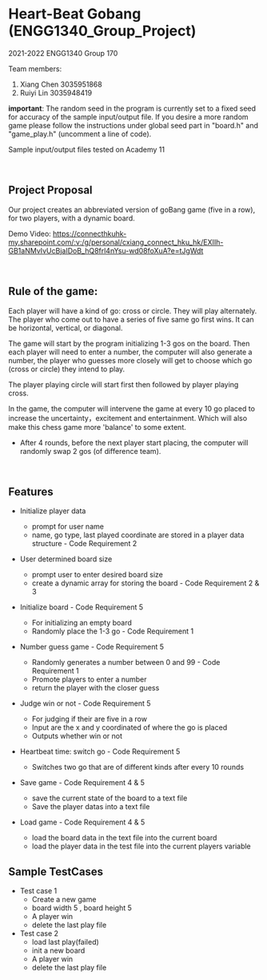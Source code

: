 # Heart-Beat Gobang (ENGG1340_Group_Project)
2021-2022 ENGG1340 Group 170

Team members:
1. Xiang Chen 3035951868
2. Ruiyi Lin  3035948419

**important**: The random seed in the program is currently set to a fixed seed for accuracy of the sample input/output file. If you desire a more random game please follow the instructions under global seed part in "board.h" and "game_play.h" (uncomment a line of code).  

Sample input/output files tested on Academy 11

<br />

## Project Proposal

Our project creates an abbreviated version of goBang game (five in a row), for two players, with a dynamic board.

Demo Video: https://connecthkuhk-my.sharepoint.com/:v:/g/personal/cxiang_connect_hku_hk/EXIIh-GB1aNMvIvUcBjaIDoB_hQ8frl4nYsu-wd08foXuA?e=tJgWdt


<br />

## Rule of the game:

Each player will have a kind of go: cross or circle.
They will play alternately.
The player who come out to have a series of five same go first wins. It can be horizontal, vertical, or diagonal.

The game will start by the program initializing 1-3 gos on the board.
Then each player will need to enter a number, the computer will also generate a number, the player who guesses more closely will get to choose which go (cross or circle) they intend to play.

The player playing circle will start first then followed by player playing cross.

In the game, the computer will intervene the game at every 10 go placed to increase the uncertainty，excitement and entertainment.
Which will also make this chess game more 'balance' to some extent.

  - After 4 rounds, before the next player start placing, the computer will randomly swap 2 gos (of difference team).

<br />

## Features

- Initialize player data
  - prompt for user name
  - name, go type, last played coordinate are stored in a player data structure - Code Requirement 2


- User determined board size
  - prompt user to enter desired board size
  - create a dynamic array for storing the board - Code Requirement 2 & 3


- Initialize board - Code Requirement 5

  - For initializing an empty board
  - Randomly place the 1-3 go  - Code Requirement 1


- Number guess game - Code Requirement 5

  - Randomly generates a number between 0 and 99 - Code Requirement 1
  - Promote players to enter a number
  - return the player with the closer guess


- Judge win or not - Code Requirement 5

  - For judging if their are five in a row
  - Input are the x and y coordinated of where the go is placed
  - Outputs whether win or not



- Heartbeat time: switch go - Code Requirement 5

  - Switches two go that are of different kinds after every 10 rounds


- Save game - Code Requirement 4 & 5

  - save the current state of the board to a text file
  - Save the player datas into a text file


- Load game - Code Requirement 4 & 5

  - load the board data in the text file into the current board
  - load the player data in the test file into the current players variable




## Sample TestCases
- Test case 1
  - Create a new game
  - board width 5 , board height 5 
  - A player win 
  - delete the last play file 
- Test case 2 
  - load last play(failed)
  - init a new board 
  - A player win 
  - delete the last play file 

